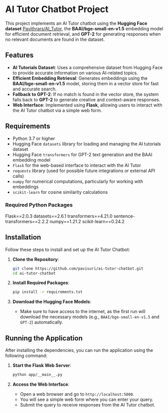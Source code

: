 # **AI Tutor Chatbot Project**

This project implements an AI Tutor chatbot using the **Hugging Face dataset** [Pavithrars/AI_Tutor](https://huggingface.co/datasets/Pavithrars/AI_Tutor), the **BAAI/bge-small-en-v1.5** embedding model for efficient document retrieval, and **GPT-2** for generating responses when no relevant documents are found in the dataset.

## **Features**

- **AI Tutorials Dataset**: Uses a comprehensive dataset from Hugging Face to provide accurate information on various AI-related topics.
- **Efficient Embedding Retrieval**: Generates embeddings using the **BAAI/bge-small-en-v1.5** model, storing them in a vector store for fast and accurate search.
- **Fallback to GPT-2**: If no match is found in the vector store, the system falls back to **GPT-2** to generate creative and context-aware responses.
- **Web Interface**: Implemented using **Flask**, allowing users to interact with the AI Tutor chatbot via a simple web form.

## **Requirements**

- Python 3.7 or higher
- Hugging Face `datasets` library for loading and managing the AI tutorials dataset
- Hugging Face `transformers` for GPT-2 text generation and the BAAI embedding model
- `Flask` for the web-based interface to interact with the AI Tutor
- `requests` library (used for possible future integrations or external API calls)
- `numpy` for numerical computations, particularly for working with embeddings
- `scikit-learn` for cosine similarity calculations

### **Required Python Packages**
Flask==2.0.3
datasets==2.6.1
transformers==4.21.0
sentence-transformers==2.2.2
numpy==1.21.2
scikit-learn==0.24.2


## **Installation**

Follow these steps to install and set up the AI Tutor Chatbot:

1. **Clone the Repository**:
   ```bash
   git clone https://github.com/pavisuri/ai-tutor-chatbot.git
   cd ai-tutor-chatbot
   ```

2. **Install Required Packages**:
   ```bash
   pip install -r requirements.txt
   ```

3. **Download the Hugging Face Models**:
   - Make sure to have access to the internet, as the first run will download the necessary models (e.g., `BAAI/bge-small-en-v1.5` and `GPT-2`) automatically.

## **Running the Application**

After installing the dependencies, you can run the application using the following command:

1. **Start the Flask Web Server**:
   ```bash
   python app/__main__.py
   ```

2. **Access the Web Interface**:
   - Open a web browser and go to `http://localhost:5000`.
   - You will see a simple web form where you can enter your query.
   - Submit the query to receive responses from the AI Tutor chatbot.
